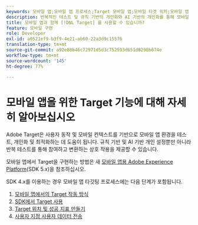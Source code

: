 ```yaml
---
keywords: 모바일 앱;모바일 앱 프로세스;Target 모바일 앱;모바일 타겟 위치;모바일 앱 성공 지표
description: 반복적인 테스트 및 규칙 기반의 개인화와 AI 기반의 개인화를 통해 모바일 앱 최적화 및 개인화를 위한 Adobe [!DNL Target] 을 사용하는 방법을 살펴볼 수 있습니다.
title: 모바일 앱과 함께 [!DNL Target] 를 사용할 수 있습니까?
feature: 모바일 구현
role: Developer
exl-id: a0521ef9-b3f9-4e21-ab60-22a3d9c15576
translation-type: tm+mt
source-git-commit: a92e88b46c72971d5d3c752593d651d8290b674e
workflow-type: tm+mt
source-wordcount: '145'
ht-degree: 77%

---
```


# 모바일 앱을 위한 Target 기능에 대해 자세히 알아보십시오

Adobe Target은 사용자 동작 및 모바일 컨텍스트를 기반으로 모바일 앱 환경을 테스트, 개인화 및 최적화하는 데 도움이 됩니다. 규칙 기반 및 AI 기반 개인 설정뿐만 아니라 반복 테스트를 통해 참여하고 변환하는 상호 작용을 제공할 수 있습니다.

모바일 앱에서 Target을 구현하는 방법은 새 [모바일 앱용 Adobe Experience Platform](https://aep-sdks.gitbook.io/docs/using-mobile-extensions/adobe-target)(SDK 5.x)을 참조하십시오.

SDK 4.x를 이용하는 경우 모바일 앱 타깃팅 프로세스에는 다음 단계가 포함됩니다.

1. [모바일 앱에서의 Target 작동 방식](/help/c-target-mobile-app/mobile-how-target-works-mobile-apps.md)
1. [SDK에서 Target 사용](/help/c-target-mobile-app/mobile-enable-target-in-sdk.md)
1. [Target 위치 및 성공 지표 만들기](/help/c-target-mobile-app/mobile-create-location-and-metric.md)
1. [사용자 지정 사용자 데이터 전송](/help/c-target-mobile-app/mobile-custom-user-data.md)
